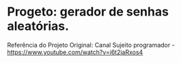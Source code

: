 # Progeto: gerador de senhas aleatórias.
Referência do Projeto Original: Canal Sujeito programador - https://www.youtube.com/watch?v=i6t2jaRxos4
